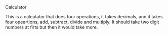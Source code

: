 Calculator

This is a calcutator that does four operations, it takes decimals, and it takes four opeartions, add, subtract, divide and multiply.
It should take two digit numbers at firts but then it would take more.
